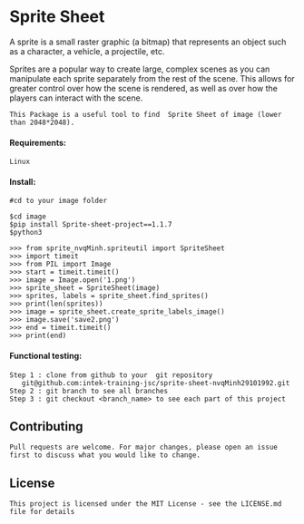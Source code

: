 #  Sprite Sheet
A sprite is a small raster graphic (a bitmap) that represents an object such as a character, a vehicle, a projectile, etc.
    
Sprites are a popular way to create large, complex scenes as you can manipulate each sprite separately from the rest of the scene. This allows for greater control over how the scene is rendered, as well as over how the players can interact with the scene.
    
    This Package is a useful tool to find  Sprite Sheet of image (lower than 2048*2048).
#### Requirements:
    Linux
    
#### Install:

    #cd to your image folder
    
    $cd image
    $pip install Sprite-sheet-project==1.1.7
    $python3

    >>> from sprite_nvqMinh.spriteutil import SpriteSheet
    >>> import timeit
    >>> from PIL import Image
    >>> start = timeit.timeit()
    >>> image = Image.open('1.png')
    >>> sprite_sheet = SpriteSheet(image)
    >>> sprites, labels = sprite_sheet.find_sprites()
    >>> print(len(sprites))
    >>> image = sprite_sheet.create_sprite_labels_image()
    >>> image.save('save2.png')
    >>> end = timeit.timeit()
    >>> print(end)

#### Functional testing:
    Step 1 : clone from github to your  git repository
       git@github.com:intek-training-jsc/sprite-sheet-nvqMinh29101992.git
    Step 2 : git branch to see all branches
    Step 3 : git checkout <branch_name> to see each part of this project
      
## Contributing
    Pull requests are welcome. For major changes, please open an issue first to discuss what you would like to change.
## License

    This project is licensed under the MIT License - see the LICENSE.md file for details